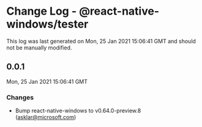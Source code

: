 # Change Log - @react-native-windows/tester

This log was last generated on Mon, 25 Jan 2021 15:06:41 GMT and should not be manually modified.

<!-- Start content -->

## 0.0.1

Mon, 25 Jan 2021 15:06:41 GMT

### Changes

- Bump react-native-windows to v0.64.0-preview.8 (asklar@microsoft.com)
